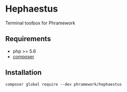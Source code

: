 Hephaestus
==

Terminal toolbox for Phramework

## Requirements
- php >= 5.6
- [composer](https://getcomposer.org/)

## Installation
```lang=bash
composer global require --dev phramework/hephaestus
```
